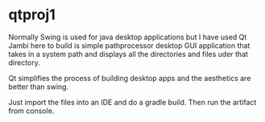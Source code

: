 # qtproj1

Normally Swing is used for java desktop applications but I have used Qt Jambi here to build is simple pathprocessor desktop GUI application that takes in a system path and displays all the directories and files uder that directory. 

Qt simplifies the process of building desktop apps and the aesthetics are better than swing. 

Just import the files into an IDE and do a gradle build. Then run the artifact from console. 
